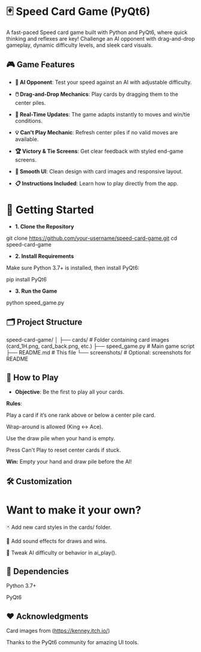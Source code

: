# 🃏 Speed Card Game (PyQt6)

A fast-paced Speed card game built with Python and PyQt6, where quick thinking and reflexes are key! Challenge an AI opponent with drag-and-drop gameplay, dynamic difficulty levels, and sleek card visuals.

## 🎮 Game Features

- **🧠 AI Opponent**: Test your speed against an AI with adjustable difficulty.

- **🖱️ Drag-and-Drop Mechanics**: Play cards by dragging them to the center piles.

- **🔁 Real-Time Updates**: The game adapts instantly to moves and win/tie conditions.

- **💡 Can't Play Mechanic**: Refresh center piles if no valid moves are available.

- **🏆 Victory & Tie Screens**: Get clear feedback with styled end-game screens.

- **🎨 Smooth UI**: Clean design with card images and responsive layout.

- **📋 Instructions Included**: Learn how to play directly from the app.

# 🚀 Getting Started

- **1. Clone the Repository**

git clone https://github.com/your-username/speed-card-game.git
cd speed-card-game

- **2. Install Requirements**

Make sure Python 3.7+ is installed, then install PyQt6:

pip install PyQt6

- **3. Run the Game**

python speed_game.py

## 🗂️ Project Structure

speed-card-game/
│
├── cards/ # Folder containing card images (card_1H.png, card_back.png, etc.)
├── speed_game.py # Main game script
├── README.md # This file
└── screenshots/ # Optional: screenshots for README

## 🧠 How to Play

- **Objective**: Be the first to play all your cards.

**Rules**:

Play a card if it’s one rank above or below a center pile card.

Wrap-around is allowed (King ↔ Ace).

Use the draw pile when your hand is empty.

Press Can't Play to reset center cards if stuck.

**Win:** Empty your hand and draw pile before the AI!

## 🛠️ Customization

# **Want to make it your own?**

🃏 Add new card styles in the cards/ folder.

🎵 Add sound effects for draws and wins.

🤖 Tweak AI difficulty or behavior in ai_play().

## 📌 Dependencies

Python 3.7+

PyQt6

## ❤️ Acknowledgments

Card images from (https://kenney.itch.io/)

Thanks to the PyQt6 community for amazing UI tools.
